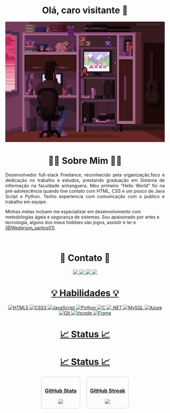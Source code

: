 <link rel="stylesheet" type="text/css" href="./style.css">

<h1 align="center">
  Olá, caro visitante 👋
</h1>

<div align="center">
   <img height="380em" src="https://github.com/WedersonSantos/assets-cover.gif/raw/c4cdbf3986f9e9b935b6a4e5ef0d1038394a4ec3/HomeOffice.gif"/>
</div>


<h1 align="center">
 🧑‍💻 Sobre Mim 🧑‍💻
</h1>

<p align="justify">Desenvolvedor full-stack Freelance, reconhecido pela organização,foco e dedicação no trabalho e estudos, prestando graduação em Sistema de informação na faculdade anhanguera. Meu primeiro “Hello World” foi na pré-adolescência quando tive contato com HTML, CSS e um pouco de Java Script e Python. Tenho experiencia com comunicação com o publico e trabalho em equipe.

Minhas metas incluem me especializar em desenvolvimento com metodologias ágeis e segurança de sistemas.
Sou apaixonado por artes e tecnologia, alguns dos meus hobbies são jogos, assistir e ler e <a href="https://www.instagram.com/wederson_santos01/">(@Wederson_santos01)</a>.</p>


</h1>
<br>

<!--
[![Preview](https://img.shields.io/badge/Portfolio-000?style=for-the-badge&logo=github&logoColor=FF00F6)](https://elidianaandrade.github.io/)
[![GitHub Page](https://img.shields.io/badge/elidianaandrade.github.io-67136f?style=for-the-badge)](https://elidianaandrade.github.io/)
-->
<h1 align="center">
 📲 Contato 📲
</h1>

<div align="center">
  <a href="https://www.linkedin.com/in//wederson-ferreira-dos-santos-157229247/">
    <img src="https://img.shields.io/badge/LinkedIn-0077B5?style=for-the-badge&logo=linkedin&logoColor=white" />
  </a>
  <a href="https://www.instagram.com/wederson_santos01/">
    <img src="https://img.shields.io/badge/-Instagram-%23E4405F?style=for-the-badge&logo=instagram&logoColor=white" />
  </a>
  <a href="https://wa.me/5534991064161">
    <img src="https://img.shields.io/badge/WhatsApp-25D366?style=for-the-badge&logo=whatsapp&logoColor=white" </a>
  <a href="https://github.com/WedersonSantos">
    <img src="https://img.shields.io/badge/GitHub-100000?style=for-the-badge&logo=github&logoColor=white" </a>

</div>
<h1 align="center">
 💡 Habilidades 💡
</h1>

<div align="center">
  
  ![HTML5](https://img.shields.io/badge/HTML5-E34F26?style=for-the-badge&logo=html5&logoColor=white)
  ![CSS3](https://img.shields.io/badge/CSS3-1572B6?style=for-the-badge&logo=css3&logoColor=white)
  ![JavaScript](https://img.shields.io/badge/JavaScript-F7DF1E?style=for-the-badge&logo=javascript&logoColor=black)
  ![Python](https://img.shields.io/badge/python-3670A0?style=for-the-badge&logo=python&logoColor=ffdd54)
  ![C](https://img.shields.io/badge/C-00599C?style=for-the-badge&logo=c&logoColor=white)
  ![.NET](https://img.shields.io/badge/.NET-5C2D91?style=for-the-badge&logo=.net&logoColor=white)
  ![MySQL](https://img.shields.io/badge/MySQL-00000F?style=for-the-badge&logo=mysql&logoColor=white)
  ![Azure](https://img.shields.io/badge/Azure-blue?style=for-the-badge&logo=microsoft%20azure&logoColor=blue&labelColor=FFFFFF&link=https%3A%2F%2Fimages.app.goo.gl%2FK7PN1jYJd57x4q7A8)
  ![Git](https://img.shields.io/badge/GIT-E44C30?style=for-the-badge&logo=git&logoColor=white)
  ![Vscode](https://img.shields.io/badge/Vscode-007ACC?style=for-the-badge&logo=visual-studio-code&logoColor=white)
  ![Figma](https://img.shields.io/badge/Figma-696969?style=for-the-badge&logo=figma&logoColor=figma)
</div>

<h1 align="center">
 📈 Status 📈
</h1>

<h1 align="center">
 📈 Status 📈
</h1>

<div align="center" style="display: flex; justify-content: center; gap: 20px;">
  <div style="border: 1px solid #ccc; border-radius: 8px; padding: 10px; max-width: 320px; text-align: center;">
    <h3>GitHub Stats</h3>
    <img src="https://github-readme-stats.vercel.app/api?username=WedersonSantos&theme=transparent&bg_color=000&border_color=30A3DC&show_icons=true&icon_color=30A3DC&title_color=E94D5F&text_color=FFF" style="width: 50%;" />
  </div>
  <div style="border: 1px solid #ccc; border-radius: 8px; padding: 10px; max-width: 320px; text-align: center;">
    <h3>GitHub Streak</h3>
    <img src="https://streak-stats.demolab.com/?user=WedersonSantos&theme=bear&background=000&border=30A3DC&dates=FFF" style="width: 50%;" />
  </div>
</div>





